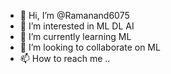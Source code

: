 - 👋 Hi, I’m @Ramanand6075
- 👀 I’m interested in ML DL AI
- 🌱 I’m currently learning ML
- 💞️ I’m looking to collaborate on ML
- 📫 How to reach me ..

<!---
Ramanand6075/Ramanand6075 is a ✨ special ✨ repository because its `README.md` (this file) appears on your GitHub profile.
You can click the Preview link to take a look at your changes.
--->
